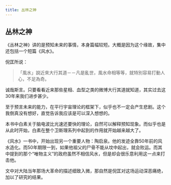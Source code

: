 ```yaml
---
title: 丛林之神
---
```


## 丛林之神

《丛林之神》讲的是预知未来的事情，本身篇幅较短。大概是因为这个缘故，集中还包括一个短篇《风水》。

倪匡所说：

>「風水」說近來大行其道－－凡是亂世，風水命相等等，就特別容易打動人心，不足為奇。

诚哉斯言。只要看看近来那些星相、血型之类的微博大行其道就知道，其实过去这30年来我们进步甚少。

至于预言未来的能力，在平行宇宙理论的框架下，似乎也不一定会产生悲剧。这个我倒真没有想好，直觉告诉我应该是可以深入想想的。

本书中白素关于脑电波比光速还要快的理论，自然可以解释预知现象。而似乎也是从此时开始，白素在整个卫斯理系列中起到的作用就开始越来越大了。

《风水》一书中，开始出现另一个重要人物：陶启泉。他的发迹全靠50年前的风水造化。而50年期限一到，如果他祖父的尸骨不能从坟中起出，就会败运。而其中提到的那个“唯物主义”的政府虽然不相信风水，但是却会很乐意利用这一点来打击他。

文中对大陆当年那场大革命的描述细致入微，那自然是倪匡对这场运动深恶痛绝，加以了研究的结果。